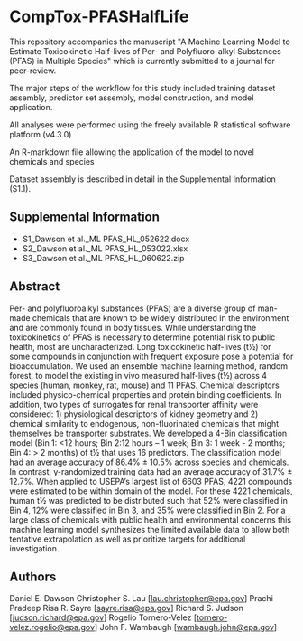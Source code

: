 # CompTox-PFASHalfLife

This repository accompanies the manuscript "A Machine Learning Model to Estimate Toxicokinetic Half-lives of Per- and Polyfluoro-alkyl Substances (PFAS) in Multiple Species" which is currently submitted to a journal for peer-review.

The major steps of the workflow for this study included training dataset assembly, predictor set assembly, model construction, and model application.

All analyses were performed using the freely available R statistical software platform (v4.3.0)

An R-markdown file allowing the application of the model to novel chemicals and species

Dataset assembly is described in detail in the Supplemental Information (S1.1). 

## Supplemental Information

* S1_Dawson et al._ML PFAS_HL_052622.docx
* S2_Dawson et al._ML PFAS_HL_053022.xlsx
* S3_Dawson et al._ML PFAS_HL_060622.zip

## Abstract

Per- and polyfluoroalkyl substances (PFAS) are a diverse group of man-made chemicals that are known to be widely distributed in the environment and are commonly found in body tissues. While understanding the toxicokinetics of PFAS is necessary to determine potential risk to public health, most are uncharacterized. Long toxicokinetic half-lives (t½) for some compounds in conjunction with frequent exposure pose a potential for bioaccumulation. We used an ensemble machine learning method, random forest, to model the existing in vivo measured half-lives (t½) across 4 species (human, monkey, rat, mouse) and 11 PFAS. Chemical descriptors included physico-chemical properties and protein binding coefficients. In addition, two types of surrogates for renal transporter affinity were considered: 1) physiological descriptors of kidney geometry and 2) chemical similarity to endogenous, non-fluorinated chemicals that might themselves be transporter substrates. We developed a 4-Bin classification model (Bin 1: <12 hours; Bin 2:12 hours – 1 week; Bin 3: 1 week - 2 months; Bin 4: > 2 months) of t½ that uses 16 predictors. The classification model had an average accuracy of 86.4% ± 10.5% across species and chemicals.  In contrast, y-randomized training data had an average accuracy of 31.7% ± 12.7%. When applied to USEPA’s largest list of 6603 PFAS, 4221 compounds were estimated to be within domain of the model. For these 4221 chemicals, human t½ was predicted to be distributed such that 52% were classified in Bin 4, 12% were classified in Bin 3, and 35% were classified in Bin 2. For a large class of chemicals with public health and environmental concerns this machine learning model synthesizes the limited available data to allow both tentative extrapolation as well as prioritize targets for additional investigation.

## Authors

Daniel E. Dawson
Christopher S. Lau [lau.christopher@epa.gov]
Prachi Pradeep
Risa R. Sayre [sayre.risa@epa.gov]
Richard S. Judson [judson.richard@epa.gov]
Rogelio Tornero-Velez [tornero-velez.rogelio@epa.gov]
John F. Wambaugh [wambaugh.john@epa.gov] 